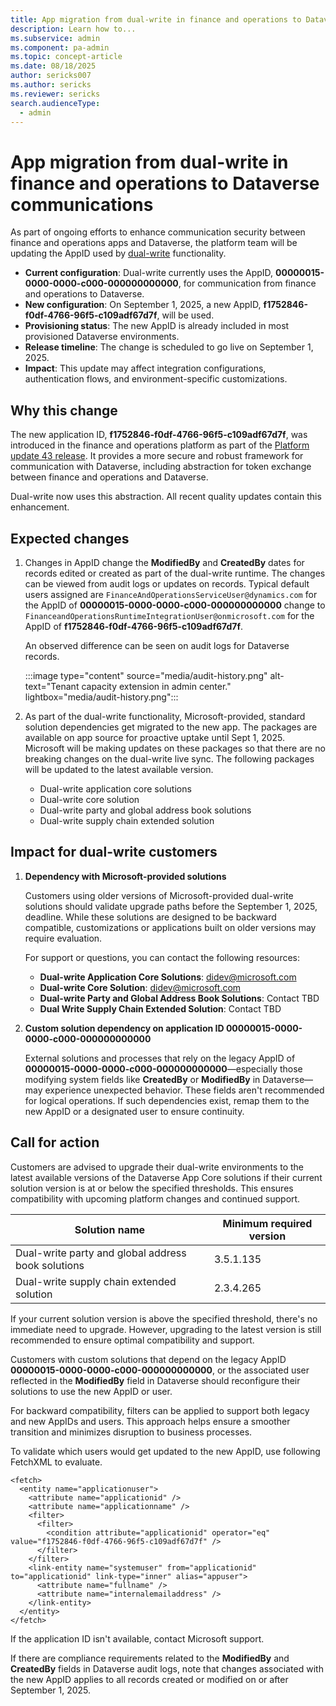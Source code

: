 ```yaml
---
title: App migration from dual-write in finance and operations to Dataverse communications
description: Learn how to...
ms.subservice: admin
ms.component: pa-admin
ms.topic: concept-article
ms.date: 08/18/2025
author: sericks007
ms.author: sericks
ms.reviewer: sericks
search.audienceType: 
  - admin
---
```


# App migration from dual-write in finance and operations to Dataverse communications

As part of ongoing efforts to enhance communication security between finance and operations apps and Dataverse, the platform team will be updating the AppID used by [dual-write](/dynamics365/fin-ops-core/dev-itpro/data-entities/dual-write/dual-write-home-page) functionality.

- **Current configuration**: Dual-write currently uses the AppID, **00000015-0000-0000-c000-000000000000**, for communication from finance and operations to Dataverse.
- **New configuration**: On September 1, 2025, a new AppID, **f1752846-f0df-4766-96f5-c109adf67d7f**, will be used.
- **Provisioning status**: The new AppID is already included in most provisioned Dataverse environments.
- **Release timeline**: The change is scheduled to go live on September 1, 2025.
- **Impact**: This update may affect integration configurations, authentication flows, and environment-specific customizations.

## Why this change
The new application ID, **f1752846-f0df-4766-96f5-c109adf67d7f**, was introduced in the finance and operations platform as part of the [Platform update 43 release](/dynamics365/fin-ops-core/fin-ops/get-started/whats-new-platform-updates-10-0-43). It provides a more secure and robust framework for communication with Dataverse, including abstraction for token exchange between finance and operations and Dataverse.

Dual-write now uses this abstraction. All recent quality updates contain this enhancement.

## Expected changes
1. Changes in AppID change the **ModifiedBy** and **CreatedBy** dates for records edited or created as part of the dual-write runtime. The changes can be viewed from audit logs or updates on records. Typical default users assigned are `FinanceAndOperationsServiceUser@dynamics.com` for the AppID of **00000015-0000-0000-c000-000000000000** change to `FinanceandOperationsRuntimeIntegrationUser@onmicrosoft.com` for the AppID of **f1752846-f0df-4766-96f5-c109adf67d7f**.

    An observed difference can be seen on audit logs for Dataverse records.

    :::image type="content" source="media/audit-history.png" alt-text="Tenant capacity extension in admin center." lightbox="media/audit-history.png":::

1. As part of the dual-write functionality, Microsoft-provided, standard solution dependencies get migrated to the new app. The packages are available on app source for proactive uptake until Sept 1, 2025. Microsoft will be making updates on these packages so that there are no breaking changes on the dual-write live sync. The following packages will be updated to the latest available version.
  
    - Dual-write application core solutions
    - Dual-write core solution
    - Dual-write party and global address book solutions
    - Dual-write supply chain extended solution

## Impact for dual-write customers

1. **Dependency with Microsoft-provided solutions**
   
    Customers using older versions of Microsoft-provided dual-write solutions should validate upgrade paths before the September 1, 2025, deadline. While these solutions are designed to be backward compatible, customizations or applications built on older versions may require evaluation.
   
    For support or questions, you can contact the following resources:

    - **Dual-write Application Core Solutions**: didev@microsoft.com
    - **Dual-write Core Solution**: didev@microsoft.com
    - **Dual-write Party and Global Address Book Solutions**: Contact TBD
    - **Dual Write Supply Chain Extended Solution**: Contact TBD

1. **Custom solution dependency on application ID 00000015-0000-0000-c000-000000000000**

    External solutions and processes that rely on the legacy AppID of **00000015-0000-0000-c000-000000000000**&mdash;especially those modifying system fields like **CreatedBy** or **ModifiedBy** in Dataverse&mdash;may experience unexpected behavior. These fields aren't recommended for logical operations. If such dependencies exist, remap them to the new AppID or a designated user to ensure continuity.

## Call for action 
Customers are advised to upgrade their dual-write environments to the latest available versions of the Dataverse App Core solutions if their current solution version is at or below the specified thresholds. This ensures compatibility with upcoming platform changes and continued support.

| Solution name | Minimum required version|
|----------|------------------------|
| Dual-write party and global address book solutions | 3.5.1.135 |
| Dual-write supply chain extended solution| 2.3.4.265 |

If your current solution version is above the specified threshold, there's no immediate need to upgrade. However, upgrading to the latest version is still recommended to ensure optimal compatibility and support.

Customers with custom solutions that depend on the legacy AppID **00000015-0000-0000-c000-000000000000**, or the associated user reflected in the **ModifiedBy** field in Dataverse should reconfigure their solutions to use the new AppID or user.

For backward compatibility, filters can be applied to support both legacy and new AppIDs and users. This approach helps ensure a smoother transition and minimizes disruption to business processes.

To validate which users would get updated to the new AppID, use following FetchXML to evaluate. 

```FetchXML
<fetch>
  <entity name="applicationuser">
    <attribute name="applicationid" />
    <attribute name="applicationname" />
    <filter>
      <filter>
        <condition attribute="applicationid" operator="eq" value="f1752846-f0df-4766-96f5-c109adf67d7f" />
      </filter>
    </filter>
    <link-entity name="systemuser" from="applicationid" to="applicationid" link-type="inner" alias="appuser">
      <attribute name="fullname" />
      <attribute name="internalemailaddress" />
    </link-entity>
  </entity>
</fetch>
```

If the application ID isn't available, contact Microsoft support.

If there are compliance requirements related to the **ModifiedBy** and **CreatedBy** fields in Dataverse audit logs, note that changes associated with the new AppID applies to all records created or modified on or after September 1, 2025.



